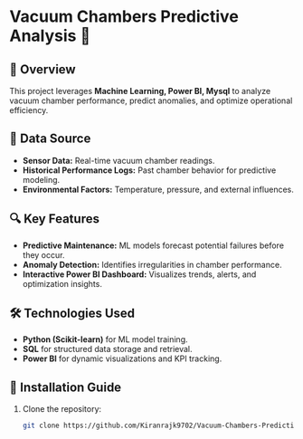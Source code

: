 # Vacuum Chambers Predictive Analysis 🚀  

## 📌 Overview  
This project leverages **Machine Learning, Power BI, Mysql** to analyze vacuum chamber performance, predict anomalies, and optimize operational efficiency.  

## 📂 Data Source  
- **Sensor Data:** Real-time vacuum chamber readings.  
- **Historical Performance Logs:** Past chamber behavior for predictive modeling.  
- **Environmental Factors:** Temperature, pressure, and external influences.  

## 🔍 Key Features  
- **Predictive Maintenance:** ML models forecast potential failures before they occur.  
- **Anomaly Detection:** Identifies irregularities in chamber performance.  
- **Interactive Power BI Dashboard:** Visualizes trends, alerts, and optimization insights.  

## 🛠 Technologies Used  
- **Python (Scikit-learn)** for ML model training.  
- **SQL** for structured data storage and retrieval.  
- **Power BI** for dynamic visualizations and KPI tracking.  

## 🚀 Installation Guide  
1. Clone the repository:  
   ```bash
   git clone https://github.com/Kiranrajk9702/Vacuum-Chambers-Predictive-Analysis-ML.git
